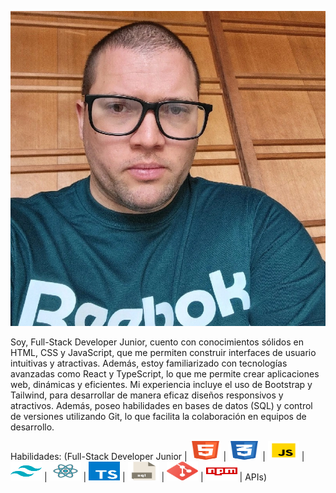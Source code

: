 ![Foto mia](https://github.com/Juanqui89/Juanqui89/blob/main/Foto2.webp)

Soy, Full-Stack Developer Junior, cuento con conocimientos sólidos en HTML, CSS y JavaScript, que me permiten construir interfaces de usuario intuitivas y atractivas. Además, estoy familiarizado con tecnologías avanzadas como React y TypeScript, lo que me permite crear aplicaciones web, dinámicas y eficientes. Mi experiencia incluye el uso de Bootstrap y Tailwind, para desarrollar de manera eficaz diseños responsivos y atractivos. Además, poseo habilidades en bases de datos (SQL) y control de versiones utilizando Git, lo que facilita la colaboración en equipos de desarrollo.

Habilidades:
(Full-Stack Developer Junior | <img src="https://github.com/Juanqui89/Juanqui89/blob/main/html5.svg" width="50" height="30" alt="HTML"/> | <img src="https://github.com/Juanqui89/Juanqui89/blob/main/css3.svg" width="50" height="30" alt="CSS"/>  | <img src="https://github.com/Juanqui89/Juanqui89/blob/main/javascript.svg" width="50" height="30" alt="JavaScript"/>  |<img src="https://github.com/Juanqui89/Juanqui89/blob/main/tailwind.svg" width="50" height="30" alt="Tailwind"/>  | <img src="https://github.com/Juanqui89/Juanqui89/blob/main/react.svg" width="50" height="30" alt="React"/>  | <img src="https://github.com/Juanqui89/Juanqui89/blob/main/typescript-icon.svg" width="50" height="30" alt="TypeScript"/> | <img src="https://github.com/Juanqui89/Juanqui89/blob/main/sql.svg" width="50" height="30" alt="SQL"/>  | <img src="https://github.com/Juanqui89/Juanqui89/blob/main/git.svg" width="50" height="30" alt="GIT"/>  | <img src="https://github.com/Juanqui89/Juanqui89/blob/main/npm.svg" width="50" height="30" alt="NPM"/>  | APIs)


